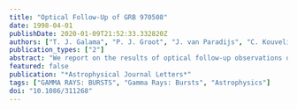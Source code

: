 ```yaml
---
title: "Optical Follow-Up of GRB 970508"
date: 1998-04-01
publishDate: 2020-01-09T21:52:33.332820Z
authors: ["T. J. Galama", "P. J. Groot", "J. van Paradijs", "C. Kouveliotou", "R. G. Strom", "R. A. M. J. Wijers", "N. Tanvir", "J. Bloom", "M. Centurion", "J. Telting", "R. G. M. Rutten", "P. Smith", "C. Mackey", "S. Smartt", "C. Benn", "J. Heise", "J. in 't Zand"]
publication_types: ["2"]
abstract: "We report on the results of optical follow-up observations of the counterpart of the gamma-ray burst GRB 970508, starting 7 hr after the event. Multicolor U-, B-, V-, R$_c$-, and I$_c$-band observations were obtained during the first three consecutive nights. The counterpart was monitored regularly in R$_c$ until åisebox-0.5ex 4 months after the burst. The light curve after the maximum follows a decline that can be fitted with a power law with exponent α = -1.141 +/- 0.014. Deviations from a smooth power-law decay are moderate (rms = 0.15 mag). We find no flattening of the light curve at late times. The optical afterglow fluence is a significant fraction, i̊sebox-0.5ex 5%, of the GRB fluence. The optical energy distribution can be well represented by a power law, the slope of which changed at the time of the maximum (the spectrum became redder)."
featured: false
publication: "*Astrophysical Journal Letters*"
tags: ["GAMMA RAYS: BURSTS", "Gamma Rays: Bursts", "Astrophysics"]
doi: "10.1086/311268"
---
```


